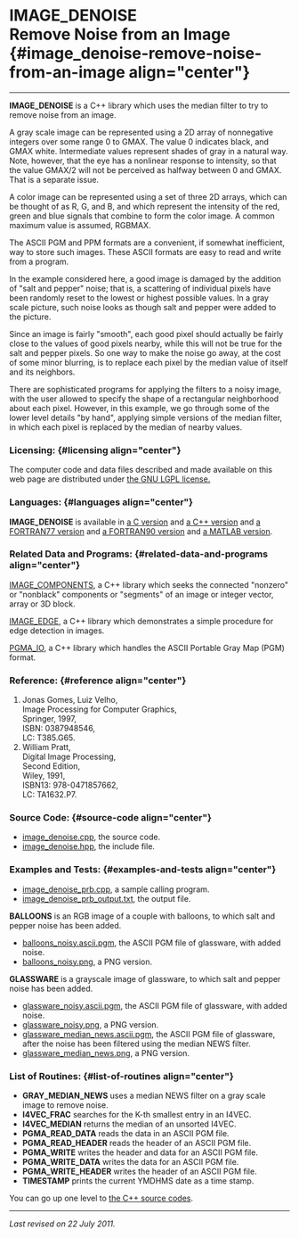 IMAGE\_DENOISE\
Remove Noise from an Image {#image_denoise-remove-noise-from-an-image align="center"}
==========================

------------------------------------------------------------------------

**IMAGE\_DENOISE** is a C++ library which uses the median filter to try
to remove noise from an image.

A gray scale image can be represented using a 2D array of nonnegative
integers over some range 0 to GMAX. The value 0 indicates black, and
GMAX white. Intermediate values represent shades of gray in a natural
way. Note, however, that the eye has a nonlinear response to intensity,
so that the value GMAX/2 will not be perceived as halfway between 0 and
GMAX. That is a separate issue.

A color image can be represented using a set of three 2D arrays, which
can be thought of as R, G, and B, and which represent the intensity of
the red, green and blue signals that combine to form the color image. A
common maximum value is assumed, RGBMAX.

The ASCII PGM and PPM formats are a convenient, if somewhat inefficient,
way to store such images. These ASCII formats are easy to read and write
from a program.

In the example considered here, a good image is damaged by the addition
of "salt and pepper" noise; that is, a scattering of individual pixels
have been randomly reset to the lowest or highest possible values. In a
gray scale picture, such noise looks as though salt and pepper were
added to the picture.

Since an image is fairly "smooth", each good pixel should actually be
fairly close to the values of good pixels nearby, while this will not be
true for the salt and pepper pixels. So one way to make the noise go
away, at the cost of some minor blurring, is to replace each pixel by
the median value of itself and its neighbors.

There are sophisticated programs for applying the filters to a noisy
image, with the user allowed to specify the shape of a rectangular
neighborhood about each pixel. However, in this example, we go through
some of the lower level details "by hand", applying simple versions of
the median filter, in which each pixel is replaced by the median of
nearby values.

### Licensing: {#licensing align="center"}

The computer code and data files described and made available on this
web page are distributed under [the GNU LGPL
license.](../../txt/gnu_lgpl.txt)

### Languages: {#languages align="center"}

**IMAGE\_DENOISE** is available in [a C
version](../../c_src/image_denoise/image_denoise.md) and [a C++
version](../../master/image_denoise/image_denoise.md) and [a
FORTRAN77 version](../../f77_src/image_denoise/image_denoise.md) and
[a FORTRAN90 version](../../f_src/image_denoise/image_denoise.md) and
[a MATLAB version](../../m_src/image_denoise/image_denoise.md).

### Related Data and Programs: {#related-data-and-programs align="center"}

[IMAGE\_COMPONENTS](../../master/image_components/image_components.md),
a C++ library which seeks the connected "nonzero" or "nonblack"
components or "segments" of an image or integer vector, array or 3D
block.

[IMAGE\_EDGE](../../master/image_edge/image_edge.md), a C++ library
which demonstrates a simple procedure for edge detection in images.

[PGMA\_IO](../../master/pgma_io/pgma_io.md), a C++ library which
handles the ASCII Portable Gray Map (PGM) format.

### Reference: {#reference align="center"}

1.  Jonas Gomes, Luiz Velho,\
    Image Processing for Computer Graphics,\
    Springer, 1997,\
    ISBN: 0387948546,\
    LC: T385.G65.
2.  William Pratt,\
    Digital Image Processing,\
    Second Edition,\
    Wiley, 1991,\
    ISBN13: 978-0471857662,\
    LC: TA1632.P7.

### Source Code: {#source-code align="center"}

-   [image\_denoise.cpp](image_denoise.cpp), the source code.
-   [image\_denoise.hpp](image_denoise.hpp), the include file.

### Examples and Tests: {#examples-and-tests align="center"}

-   [image\_denoise\_prb.cpp](image_denoise_prb.cpp), a sample calling
    program.
-   [image\_denoise\_prb\_output.txt](image_denoise_prb_output.txt), the
    output file.

**BALLOONS** is an RGB image of a couple with balloons, to which salt
and pepper noise has been added.

-   [balloons\_noisy.ascii.pgm](balloons_noisy.ascii.pgm), the ASCII PGM
    file of glassware, with added noise.
-   [balloons\_noisy.png](balloons_noisy.png), a PNG version.

**GLASSWARE** is a grayscale image of glassware, to which salt and
pepper noise has been added.

-   [glassware\_noisy.ascii.pgm](glassware_noisy.ascii.pgm), the ASCII
    PGM file of glassware, with added noise.
-   [glassware\_noisy.png](glassware_noisy.png), a PNG version.
-   [glassware\_median\_news.ascii.pgm](glassware_median_news.ascii.pgm),
    the ASCII PGM file of glassware, after the noise has been filtered
    using the median NEWS filter.
-   [glassware\_median\_news.png](glassware_median_news.png), a PNG
    version.

### List of Routines: {#list-of-routines align="center"}

-   **GRAY\_MEDIAN\_NEWS** uses a median NEWS filter on a gray scale
    image to remove noise.
-   **I4VEC\_FRAC** searches for the K-th smallest entry in an I4VEC.
-   **I4VEC\_MEDIAN** returns the median of an unsorted I4VEC.
-   **PGMA\_READ\_DATA** reads the data in an ASCII PGM file.
-   **PGMA\_READ\_HEADER** reads the header of an ASCII PGM file.
-   **PGMA\_WRITE** writes the header and data for an ASCII PGM file.
-   **PGMA\_WRITE\_DATA** writes the data for an ASCII PGM file.
-   **PGMA\_WRITE\_HEADER** writes the header of an ASCII PGM file.
-   **TIMESTAMP** prints the current YMDHMS date as a time stamp.

You can go up one level to [the C++ source codes](../cpp_src.md).

------------------------------------------------------------------------

*Last revised on 22 July 2011.*
